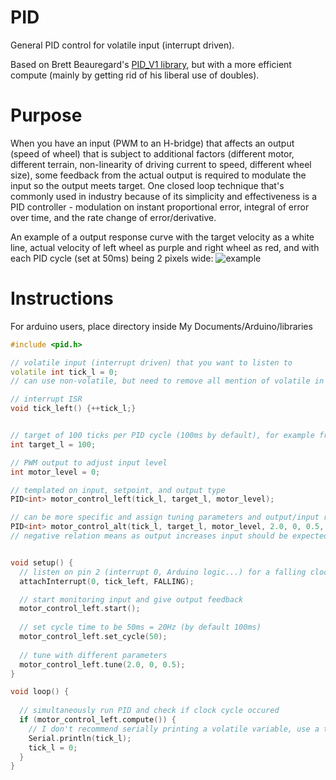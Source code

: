 # PID
General PID control for volatile input (interrupt driven).

Based on Brett Beauregard's [PID_V1 library](https://github.com/br3ttb/Arduino-PID-Library/),
but with a more efficient compute (mainly by getting rid of his liberal use of doubles).

# Purpose
When you have an input (PWM to an H-bridge) that affects an output (speed of wheel) that is subject to additional factors (different motor, different terrain, non-linearity of driving current to speed, different wheel size), some feedback from the actual output is required to modulate the input so the output meets target. One closed loop technique that's commonly used in industry because of its simplicity and effectiveness is a PID controller - modulation on instant proportional error, integral of error over time, and the rate change of error/derivative.

An example of a output response curve with the target velocity as a white line, actual velocity of left wheel as purple and right wheel as red, and with each PID cycle (set at 50ms) being 2 pixels wide:
![example](http://imgur.com/GK4ILUi.png)
# Instructions
For arduino users, place directory inside My Documents/Arduino/libraries
```C++
#include <pid.h>

// volatile input (interrupt driven) that you want to listen to
volatile int tick_l = 0;
// can use non-volatile, but need to remove all mention of volatile in the source

// interrupt ISR
void tick_left() {++tick_l;}


// target of 100 ticks per PID cycle (100ms by default), for example from your rotary encoder
int target_l = 100;

// PWM output to adjust input level
int motor_level = 0;

// templated on input, setpoint, and output type
PID<int> motor_control_left(tick_l, target_l, motor_level);

// can be more specific and assign tuning parameters and output/input relations
PID<int> motor_control_alt(tick_l, target_l, motor_level, 2.0, 0, 0.5, NEGATIVE);
// negative relation means as output increases input should be expected to decrease


void setup() {
  // listen on pin 2 (interrupt 0, Arduino logic...) for a falling clockedge
  attachInterrupt(0, tick_left, FALLING);

  // start monitoring input and give output feedback
  motor_control_left.start();
  
  // set cycle time to be 50ms = 20Hz (by default 100ms)
  motor_control_left.set_cycle(50);
  
  // tune with different parameters
  motor_control_left.tune(2.0, 0, 0.5);
}

void loop() {
  
  // simultaneously run PID and check if clock cycle occured
  if (motor_control_left.compute()) {
    // I don't recommend serially printing a volatile variable, use a temporary instead and clear right away
    Serial.println(tick_l);
    tick_l = 0;
  }
}
